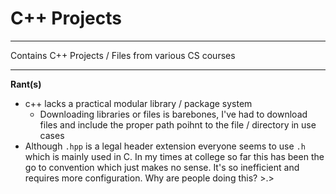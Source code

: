 # C++ Projects

***

Contains C++ Projects / Files from various CS courses

***

**Rant(s)**
- c++ lacks a practical modular library / package system
  - Downloading libraries or files is barebones, I've had to download files and include the proper path poihnt to the file / directory in use cases
- Although `.hpp` is a legal header extension everyone seems to use `.h` which is mainly used in C. In my times at college so far this has been the go to convention which just makes no sense. It's so inefficient and requires more configuration. Why are people doing this? >.>
